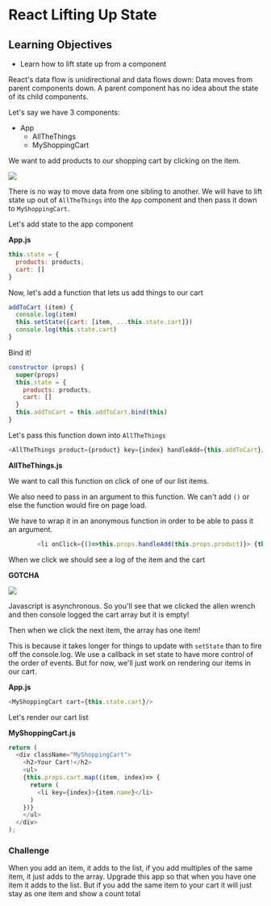 # React Lifting Up State

## Learning Objectives
 - Learn how to lift state up from a component

React's data flow is unidirectional and data flows down: Data moves from parent components down. A parent component has no idea about the state of its child components.

Let's say we have 3 components:
- App
  - AllTheThings
  - MyShoppingCart


We want to add products to our shopping cart by clicking on the item.

![](https://i.imgur.com/puNbtso.png)


There is no way to move data from one sibling to another. We will have to lift state up out of `AllTheThings` into the `App` component and then pass it down to `MyShoppingCart`.

Let's add state to the app component

**App.js**

```js
this.state = {
  products: products,
  cart: []
}
```
Now, let's add a function that lets us add things to our cart

```js
addToCart (item) {
  console.log(item)
  this.setState({cart: [item, ...this.state.cart]})
  console.log(this.state.cart)
}
```

Bind it!

```js
constructor (props) {
  super(props)
  this.state = {
    products: products,
    cart: []
  }
  this.addToCart = this.addToCart.bind(this)
}
```

Let's pass this function down into `AllTheThings`

```js
<AllTheThings product={product} key={index} handleAdd={this.addToCart}/>
```


**AllTheThings.js**

We want to call this function on click of one of our list items.

We also need to pass in an argument to this function. We can't add `()` or else the function would fire on page load.

We have to wrap it in an anonymous function in order to be able to pass it an argument.

```js
        <li onClick={()=>this.props.handleAdd(this.props.product)}> {this.props.product.name} {this.props.product.price}</li>
```

When we click we should see a log of the item and the cart

**GOTCHA**

![](https://i.imgur.com/JBcuwp0.png)

Javascript is asynchronous. So you'll see that we clicked the allen wrench and then console logged the cart array but it is empty!

Then when we click the next item, the array has one item!

This is because it takes longer for things to update with `setState` than to fire off the console.log. We use a callback in set state to have more control of the order of events. But for now, we'll just work on rendering our items in our cart.

**App.js**

```js
<MyShoppingCart cart={this.state.cart}/>
```

Let's render our cart list

**MyShoppingCart.js**

```js
return (
  <div className="MyShoppingCart">
    <h2>Your Cart!</h2>
    <ul>
    {this.props.cart.map((item, index)=> {
      return (
        <li key={index}>{item.name}</li>
      )
    })}
    </ul>
  </div>
);
```

### Challenge

When you add an item, it adds to the list, if you add multiples of the same item, it just adds to the array. Upgrade this app so that when you have one item it adds to the list. But if you add the same item to your cart it will just stay as one item and show a count total
